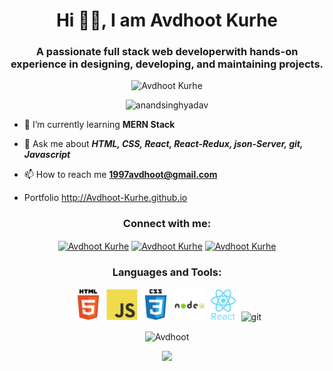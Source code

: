 <h1 align="center">Hi 🙋‍♂️, I am Avdhoot Kurhe</h1>
<h3 align="center">A passionate full stack web developerwith hands-on experience in designing, developing, and maintaining projects.</h3>

<p align="Center"><img src="https://www.aalpha.net/wp-content/uploads/2020/12/full-stack-development.gif" alt="Avdhoot Kurhe"/></p>
<p align="center"> <img src="https://komarev.com/ghpvc/?username=Avdhoot-Kurhe&label=Profile%20views&color=0e75b6&style=flat" alt="anandsinghyadav" /> </p>

- 🌱 I’m currently learning **MERN Stack**

- 💬 Ask me about ***HTML, CSS, React, React-Redux, json-Server, git, Javascript***
- 📫 How to reach me **1997avdhoot@gmail.com**
- Portfolio http://Avdhoot-Kurhe.github.io


<h3 align="center">Connect with me:</h3>
<p align="center">
<a href="https://www.linkedin.com/in/avdhoot-kurhe-2669571a0/" target="blank"><img align="center" src="https://logolook.net/wp-content/uploads/2021/06/Linkedin-Logo-2003.png" alt="Avdhoot Kurhe" height="50" width="70" /></a>
  <a href="https://mobile.twitter.com/ErKurhe" target="blank"><img align="center" src="https://th.bing.com/th/id/R.827ff194eb2ef28f0c9b1b36e8609cb4?rik=AQRYJRJGiQAfgg&riu=http%3a%2f%2flogok.org%2fwp-content%2fuploads%2f2014%2f08%2ftwitter-logo-2010.png&ehk=hOHFh3khzExIt9Z4%2b0yjAvk4gyK55dphR7Hx%2f3AP0DE%3d&risl=&pid=ImgRaw&r=0" alt="Avdhoot Kurhe" height="80" width="100" /></a>
  <a href="https://instagram.com/avdhoot.kurhe?igshid=YmMyMTA2M2Y=" target="blank"><img align="center" src="https://www.pngkit.com/png/full/1-15172_cropped-instagram-logo-instagram-logo-transparent-for-video.png" alt="Avdhoot Kurhe" height="35" width="95" /></a>
</p>

<h3 align="center">Languages and Tools:</h3>
<p align="center">
  <img src="https://raw.githubusercontent.com/devicons/devicon/master/icons/html5/html5-original-wordmark.svg" alt="html5" width="50" height="50"/>
  <img src="https://raw.githubusercontent.com/devicons/devicon/master/icons/javascript/javascript-original.svg" alt="javascript" width="50" height="50"/>
  <img src="https://raw.githubusercontent.com/devicons/devicon/master/icons/css3/css3-original-wordmark.svg" alt="css3" width="50" height="50"/>
 
  <img src="https://raw.githubusercontent.com/devicons/devicon/master/icons/nodejs/nodejs-original-wordmark.svg" alt="nodejs" width="50" height="50"/>
  <img src="https://raw.githubusercontent.com/devicons/devicon/master/icons/react/react-original-wordmark.svg" alt="react" width="50" height="50"/> 
  <img src="https://www.vectorlogo.zone/logos/git-scm/git-scm-icon.svg" alt="git" width="50" height="50"/> 
</p>

<p align="center"><img align="center" src="https://github-readme-stats.vercel.app/api/top-langs?username=Avdhoot-Kurhe&layout=compact" alt="Avdhoot" /></p>

<p align="center">
  <img height="180em" src="https://github-readme-stats-eight-theta.vercel.app/api?username=Avdhoot-Kurhe&show_icons=true&theme=radial&include_all_commits=true&count_private=true" /> </p>
  

